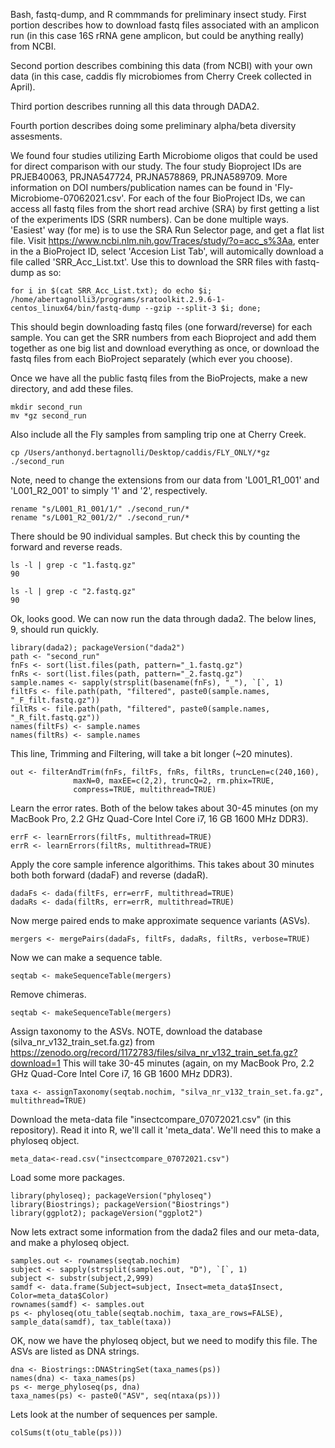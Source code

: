 Bash, fastq-dump, and R commmands for preliminary insect study.
First portion describes how to download fastq files associated with an amplicon run (in this case 16S rRNA gene amplicon, but could be anything really) from NCBI.

Second portion describes combining this data (from NCBI) with your own data (in this case, caddis fly microbiomes from Cherry Creek collected in April).

Third portion describes running all this data through DADA2.

Fourth portion describes doing some preliminary alpha/beta diversity assesments.

We found four studies utilizing Earth Microbiome oligos that could be used for direct comparison with our study.
The four study Bioproject IDs are PRJEB40063, PRJNA547724, PRJNA578869, PRJNA589709. More information on
DOI numbers/publication names can be found in 'Fly-Microbiome-07062021.csv'. For each of the four BioProject IDs,
we can access all fastq files from the short read archive (SRA) by first getting a list of the experiments IDS (SRR numbers). Can be done multiple ways. 
'Easiest' way (for me) is to use the SRA Run Selector page, and get a flat list file. Visit https://www.ncbi.nlm.nih.gov/Traces/study/?o=acc_s%3Aa, 
enter in the a BioProject ID, select 'Accesion List Tab', will automically download a file called 'SRR_Acc_List.txt'. 
Use this to download the SRR files with fastq-dump as so:
```
for i in $(cat SRR_Acc_List.txt); do echo $i; /home/abertagnolli3/programs/sratoolkit.2.9.6-1-centos_linux64/bin/fastq-dump --gzip --split-3 $i; done;
```
This should begin downloading fastq files (one forward/reverse) for each sample. You can get the SRR numbers from each Bioproject and add them together as one
big list and download everything as once, or download the fastq files from each BioProject separately (which ever you choose).

Once we have all the public fastq files from the BioProjects, make a new directory, and add these files.

```
mkdir second_run
mv *gz second_run
```
Also include all the Fly samples from sampling trip one at Cherry Creek.
```
cp /Users/anthonyd.bertagnolli/Desktop/caddis/FLY_ONLY/*gz ./second_run
```
Note, need to change the extensions from our data from 'L001_R1_001' and 'L001_R2_001' to simply '1' and '2', respectively.
```
rename "s/L001_R1_001/1/" ./second_run/*
rename "s/L001_R2_001/2/" ./second_run/*
```
There should be 90 individual samples. But check this by counting the forward and reverse reads.
```
ls -l | grep -c "1.fastq.gz"
90

ls -l | grep -c "2.fastq.gz"
90
```
Ok, looks good. We can now run the data through dada2. The below lines, 9, should run quickly.
```
library(dada2); packageVersion("dada2")
path <- "second_run"
fnFs <- sort(list.files(path, pattern="_1.fastq.gz")
fnRs <- sort(list.files(path, pattern="_2.fastq.gz")
sample.names <- sapply(strsplit(basename(fnFs), "_"), `[`, 1)
filtFs <- file.path(path, "filtered", paste0(sample.names, "_F_filt.fastq.gz"))
filtRs <- file.path(path, "filtered", paste0(sample.names, "_R_filt.fastq.gz"))
names(filtFs) <- sample.names
names(filtRs) <- sample.names
```
This line, Trimming and Filtering, will take a bit longer (~20 minutes).
```
out <- filterAndTrim(fnFs, filtFs, fnRs, filtRs, truncLen=c(240,160),
              maxN=0, maxEE=c(2,2), truncQ=2, rm.phix=TRUE,
              compress=TRUE, multithread=TRUE)
```
Learn the error rates. Both of the below takes about 30-45 minutes (on my MacBook Pro, 2.2 GHz Quad-Core Intel Core i7, 16 GB 1600 MHz DDR3).
```
errF <- learnErrors(filtFs, multithread=TRUE)
errR <- learnErrors(filtRs, multithread=TRUE)
```
Apply the core sample inference algorithims. This takes about 30 minutes both both forward (dadaF) and reverse (dadaR).
```
dadaFs <- dada(filtFs, err=errF, multithread=TRUE)
dadaRs <- dada(filtRs, err=errR, multithread=TRUE)
```
Now merge paired ends to make approximate sequence variants (ASVs).
```
mergers <- mergePairs(dadaFs, filtFs, dadaRs, filtRs, verbose=TRUE)
```
Now we can make a sequence table.

```
seqtab <- makeSequenceTable(mergers)
```
Remove chimeras.
```
seqtab <- makeSequenceTable(mergers)
```
Assign taxonomy to the ASVs. NOTE, download the database (silva_nr_v132_train_set.fa.gz) from
https://zenodo.org/record/1172783/files/silva_nr_v132_train_set.fa.gz?download=1
This will take 30-45 minutes (again, on my MacBook Pro, 2.2 GHz Quad-Core Intel Core i7, 16 GB 1600 MHz DDR3).
```
taxa <- assignTaxonomy(seqtab.nochim, "silva_nr_v132_train_set.fa.gz", multithread=TRUE)
```
Download the meta-data file "insectcompare_07072021.csv" (in this repository).
Read it into R, we'll call it 'meta_data'. We'll need this to make a phyloseq object.
```
meta_data<-read.csv("insectcompare_07072021.csv")
```
Load some more packages.
```
library(phyloseq); packageVersion("phyloseq")
library(Biostrings); packageVersion("Biostrings")
library(ggplot2); packageVersion("ggplot2")
```
Now lets extract some information from the dada2 files and our meta-data, and make a phyloseq object.
```
samples.out <- rownames(seqtab.nochim)
subject <- sapply(strsplit(samples.out, "D"), `[`, 1)
subject <- substr(subject,2,999)
samdf <- data.frame(Subject=subject, Insect=meta_data$Insect, Color=meta_data$Color)
rownames(samdf) <- samples.out
ps <- phyloseq(otu_table(seqtab.nochim, taxa_are_rows=FALSE), sample_data(samdf), tax_table(taxa))
```
OK, now we have the phyloseq object, but we need to modify this file. The ASVs are listed as DNA strings. 
```    
dna <- Biostrings::DNAStringSet(taxa_names(ps))
names(dna) <- taxa_names(ps)
ps <- merge_phyloseq(ps, dna)
taxa_names(ps) <- paste0("ASV", seq(ntaxa(ps)))
```
Lets look at the number of sequences per sample.

```
colSums(t(otu_table(ps)))
```
